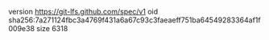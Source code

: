 version https://git-lfs.github.com/spec/v1
oid sha256:7a271124fbc3a4769f431a6a67c93c3faeaeff751ba64549283364af1f009e38
size 6318
